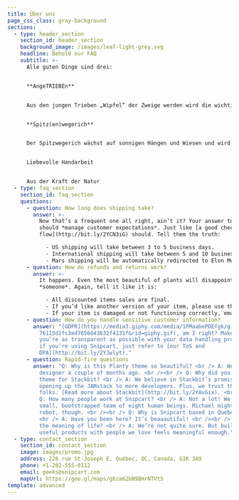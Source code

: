 ```yaml
---
title: Über uns
page_css_class: gray-background
sections:
  - type: header_section
    section_id: header_section
    background_image: /images/leaf-light-grey.svg
    headline: Behold our FAQ
    subtitle: >-
      Alle guten Dinge sind drei:


      **AngeTRIEBEn** 


      Aus den jungen Trieben „Wipfel“ der Zweige werden wird die wichtigste Zutat für unsere Produktauswahl gewonnen. Der aromatisch liebliche Geschmack verrät bereits, dass in den weichen Trieben wertvolle Inhaltsstoffe enthalten sind. Dabei handelt es sich um ätherische Öle, Vitamine und Flavenoide, welche zu einem gesunden Immunsystem beitragen. Die Tannenspitzen sind reich an Vitamin C und Vitamin A. Das gewonnene Extrakt der Tannenwipfel wirkt dabei belebend, sowie entzündungshemmend und wohltuend gegen Husten und Halsschmerzen.


      **Spitz(en)wegerich** 


      Der Spitzwegerich wächst auf sonnigen Hängen und Wiesen und wird frisch von Hand verlesen. Er wirkt entzündungshemmend und schleimlösend. Der Spitzwegerich ist aufgrund seiner medizinischen Wirkung bereits fester Bestandteil von Hustensäften.


      Liebevolle Handarbeit


      Aus der Kraft der Natur
  - type: faq_section
    section_id: faq_section
    questions:
      - question: How long does shipping take?
        answer: >-
          Now that’s a frequent one all right, ain’t it? Your answer to this
          should *manage customer expectations*. Just like [a good checkout
          flow](http://bit.ly/2YCN3iG) should. Tell them the truth:

            - US shipping will take between 3 to 5 business days.
            - International shipping will take between 5 and 10 business days.
            - Mars shipping will be automatically redirected to Elon Musk’s Twitter account.
      - question: How do refunds and returns work?
        answer: >-
          It happens. Even the most beautiful of plants will disappoint
          *someone*. Again, tell it like it is:

            - All discounted items sales are final.
            - If you’d like another version of your item, please use the return label. Instructions are printed on its back.
            - If your item is damaged or not functioning correctly, email us at info@planty.com, and we’ll refund you + send you a new one ASAP!
      - question: How do you handle sensitive customer information?
        answer: "[GDPR](https://media3.giphy.com/media/1FMaabePDEfgk/giphy.gif?cid=790b\
          76115d1fc3ed7656643632f4131f&rid=giphy.gif), am I right? Make sure
          you’re as transparent as possible with your data handling process. Or,
          if you’re using Snipcart, just refer to [our ToS and
          DPA](http://bit.ly/2YJwlyt)."
      - question: Rapid-fire questions
        answer: "Q: Why is this Planty theme so beautiful? <br /> A: We hired our first
          designer a couple of months ago. <br /><br /> Q: Why did you build a
          theme for Stackbit? <br /> A: We believe in Stackbit’s promise of
          opening up the JAMstack to more developers. Plus, we trust these
          folks. [Read more about Stackbit](http://bit.ly/2YAvGix). <br /><br />
          Q: How many people work at Snipcart? <br /> A: Not a lot! We’re a
          small, bootstrapped team of eight human beings. Michael might be a
          robot, though. <br /><br /> Q: Why is Snipcart based in Québec City?
          <br /> A: Have you been here? It’s beaaautiful! <br /><br /> Q: What’s
          the meaning of life? <br /> A: We’re not quite sure. But building
          useful products with people we love feels meaningful enough."
  - type: contact_section
    section_id: contact_section
    image: images/promo.jpg
    address: 226 rue St-Joseph E, Québec, QC, Canada, G1K 3A9
    phone: +1-202-555-0112
    email: geeks@snipcart.com
    mapUrl: https://goo.gl/maps/g6za62bN9BHrNTVt5
template: advanced
---
```

